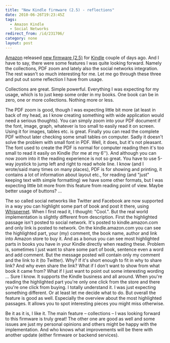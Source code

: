 ```yaml
---
title: "New Kindle firmware (2.5) - reflections"
date: 2010-06-26T19:23:45Z
tags:
  - Amazon Kindle
  - Social Networks
redirect_from: /id/231706/
category: none
layout: post
---
```

[Amazon][1] released [new firmware (2.5)][2] for [Kindle][3] couple of days ago. And I have to say, there were some features I was quite looking forward. Namely the collections, PDF zoom and lately also the social networks integration. The rest wasn't so much interesting for me. Let me go through these three and put out some reflection I have from usage.

Collections are great. Simple powerful. Everything I was expecting for my usage, which is to just keep some order in my books. One book can be in zero, one or more collections. Nothing more or less.

The PDF zoom is good, though I was expecting little bit more (at least in back of my head, as I know creating something with wide application would need a serious thoughts). You can simply zoom into your PDF document if the font, image, graph, whatever is too small to easily read it on screen. Using it for images, tables etc. is great. Finally you can read the complete PDF without later checking some small tables on computer. Sadly it doesn't solve the problem with small font in PDF. Well, it does, but it's not pleasant. The font used to create the PDF is normal for computer reading then it's too small to read it easily on Kindle (for me at my 6''). And although you can now zoom into it the reading experience is not so great. You have to use 5-way joystick to jump left and right to read whole line. I know (and I wrote/said many times on many places), PDF is for showing and printing, it contains a lot of information about layout etc., for reading (and "just" keeping text with simple formatting) we have some other formats, but I was expecting little bit more from this feature from reading point of view. Maybe better usage of buttons? ...

The so called social networks like Twitter and Facebook are now supported in a way you can highlight some part of book and post it there, using [Whispernet][4]. When I first read it, I thought: "Cool.". But the real world implementation is slightly different from description. First the highlighted passage isn't posted to social network. It's posted to kindle.amazon.com and only link is posted to network. On the kindle.amazon.com you can see the highlighted part, your (my) comment, the book name, author and link into Amazon store to buy it. And as a bonus you can see most highlighted parts in books you have in your Kindle directly when reading these. Problem is, sometimes I just want to share some part of book, sentence even a word and add comment. But the message posted will contain only my comment and the link to it (to Twitter). Why? If it's short enough to fit in why to share link? And why even share the link? What if I don't want to show from what book it came from? What if I just want to point out some interesting wording ... Sure I know. It supports the Kindle business and all around. When you're reading the highlighted part you're only one click from the store and there you're one click from buying. I totally understand it. I was just expecting something different. Or at least let me decide what to do. But overall the feature is good as well. Especially the overview about the most highlighted passages. It allows you to spot interesting pieces you might miss otherwise.

Be it as it is, I like it. The main feature – collections – I was looking forward to this firmware is truly great! The other one are good as well and some issues are just my personal opinions and others might be happy with the implementation. And who knows what improvements will be there with another update (either firmware or backend services).

[1]: http://www.amazon.com
[2]: http://www.amazon.com/gp/help/customer/display.html?nodeId=200324680
[3]: http://www.kindle.com
[4]: http://www.amazon.com/gp/help/customer/display.html/?nodeId=200375890
